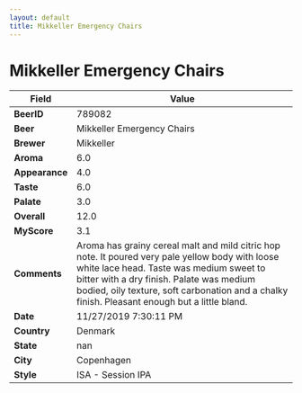 ```yaml
---
layout: default
title: Mikkeller Emergency Chairs
---
```


# Mikkeller Emergency Chairs

| Field         | Value     |
|---------------|-----------|
| **BeerID** | 789082 |
| **Beer** | Mikkeller Emergency Chairs |
| **Brewer** | Mikkeller |
| **Aroma** | 6.0 |
| **Appearance** | 4.0 |
| **Taste** | 6.0 |
| **Palate** | 3.0 |
| **Overall** | 12.0 |
| **MyScore** | 3.1 |
| **Comments** | Aroma has grainy cereal malt and mild citric hop note. It poured very pale yellow body with loose white lace head. Taste was medium sweet to bitter with a dry finish. Palate was medium bodied, oily texture, soft carbonation and  a chalky finish. Pleasant enough but a little bland. |
| **Date** | 11/27/2019 7:30:11 PM |
| **Country** | Denmark |
| **State** | nan |
| **City** | Copenhagen |
| **Style** | ISA - Session IPA |
